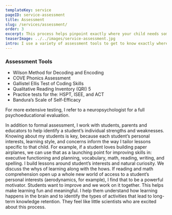 ```yaml
---
templateKey: service
pageID: service-assessment
title: Assessment
slug: /services/assessment/
order: 3
excerpt: This process helps pinpoint exactly where your child needs some help. It also highlights their strengths. This is the starting point for any remediation.
teaserImage: ../../images/service-assessment.jpg
intro: I use a variety of assessment tools to get to know exactly where a learner needs help.
---
```


### Assessment Tools
- Wilson Method for Decoding and Encoding
- COVE Phonics Assessment
- Gallistel Ellis Test of Coding Skills
- Qualitative Reading Inventory (QRI) 5
- Practice tests for the: HSPT, ISEE, and ACT
- Bandura’s Scale of Self-Efficacy

For more extensive testing, I refer to a neuropsychologist for a full psychoeducational evaluation.

In addition to formal assessment, I work with students, parents and educators to help identify a student’s individual strengths and weaknesses. Knowing about my students is key, because each student’s personal interests, learning style, and concerns inform the way I tailor lessons specific to that child. For example, if a student loves building paper airplanes, we can use that as a launching point for improving skills in: executive functioning and planning, vocabulary, math, reading, writing, and spelling. I build lessons around student’s interests and natural curiosity. We discuss the whys of learning along with the hows. If reading and math comprehension open up a whole new world of access to a student’s personal interests (aerodynamics, for example), I find that to be a powerful motivator. Students want to improve and we work on it together. This helps make learning fun and meaningful. I help them understand how learning happens in the brain and to identify the types of activities that lead to long-term knowledge retention. They feel like little scientists who are excited about this process.
